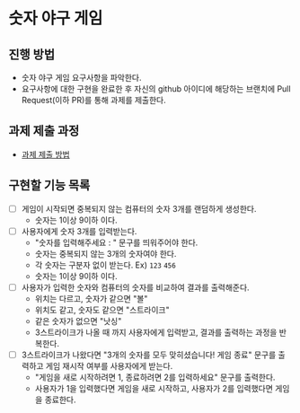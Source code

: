# 숫자 야구 게임
## 진행 방법
* 숫자 야구 게임 요구사항을 파악한다.
* 요구사항에 대한 구현을 완료한 후 자신의 github 아이디에 해당하는 브랜치에 Pull Request(이하 PR)를 통해 과제를 제출한다.

## 과제 제출 과정
* [과제 제출 방법](https://github.com/next-step/nextstep-docs/tree/master/ent-precourse)

## 구현할 기능 목록
- [ ] 게임이 시작되면 중복되지 않는 컴퓨터의 숫자 3개를 랜덤하게 생성한다.
  - 숫자는 1이상 9이하 이다.
- [ ] 사용자에게 숫자 3개를 입력받는다.
  - "숫자를 입력해주세요 : " 문구를 띄워주어야 한다.
  - 숫자는 중복되지 않는 3개의 숫자여야 한다.
  - 각 숫자는 구분자 없이 받는다. Ex) `123` `456`
  - 숫자는 1이상 9이하 이다.
- [ ] 사용자가 입력한 숫자와 컴퓨터의 숫자를 비교하여 결과를 출력해준다.
  - 위치는 다르고, 숫자가 같으면 "볼"
  - 위치도 같고, 숫자도 같으면 "스트라이크"
  - 같은 숫자가 없으면 "낫싱"
  - 3스트라이크가 나올 때 까지 사용자에게 입력받고, 결과를 출력하는 과정을 반복한다.
- [ ] 3스트라이크가 나왔다면 "3개의 숫자를 모두 맞히셨습니다! 게임 종료" 문구를 출력하고 게임 재시작 여부를 사용자에게 받는다.
  - "게임을 새로 시작하려면 1, 종료하려면 2를 입력하세요" 문구를 출력한다.
  - 사용자가 1을 입력했다면 게임을 새로 시작하고, 사용자가 2를 입력했다면 게임을 종료한다.
